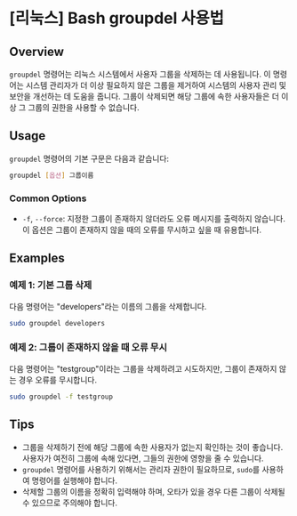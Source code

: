 # [리눅스] Bash groupdel 사용법

## Overview
`groupdel` 명령어는 리눅스 시스템에서 사용자 그룹을 삭제하는 데 사용됩니다. 이 명령어는 시스템 관리자가 더 이상 필요하지 않은 그룹을 제거하여 시스템의 사용자 관리 및 보안을 개선하는 데 도움을 줍니다. 그룹이 삭제되면 해당 그룹에 속한 사용자들은 더 이상 그 그룹의 권한을 사용할 수 없습니다.

## Usage
`groupdel` 명령어의 기본 구문은 다음과 같습니다:

```bash
groupdel [옵션] 그룹이름
```

### Common Options
- `-f`, `--force`: 지정한 그룹이 존재하지 않더라도 오류 메시지를 출력하지 않습니다. 이 옵션은 그룹이 존재하지 않을 때의 오류를 무시하고 싶을 때 유용합니다.

## Examples
### 예제 1: 기본 그룹 삭제
다음 명령어는 "developers"라는 이름의 그룹을 삭제합니다.

```bash
sudo groupdel developers
```

### 예제 2: 그룹이 존재하지 않을 때 오류 무시
다음 명령어는 "testgroup"이라는 그룹을 삭제하려고 시도하지만, 그룹이 존재하지 않는 경우 오류를 무시합니다.

```bash
sudo groupdel -f testgroup
```

## Tips
- 그룹을 삭제하기 전에 해당 그룹에 속한 사용자가 없는지 확인하는 것이 좋습니다. 사용자가 여전히 그룹에 속해 있다면, 그들의 권한에 영향을 줄 수 있습니다.
- `groupdel` 명령어를 사용하기 위해서는 관리자 권한이 필요하므로, `sudo`를 사용하여 명령어를 실행해야 합니다.
- 삭제할 그룹의 이름을 정확히 입력해야 하며, 오타가 있을 경우 다른 그룹이 삭제될 수 있으므로 주의해야 합니다.